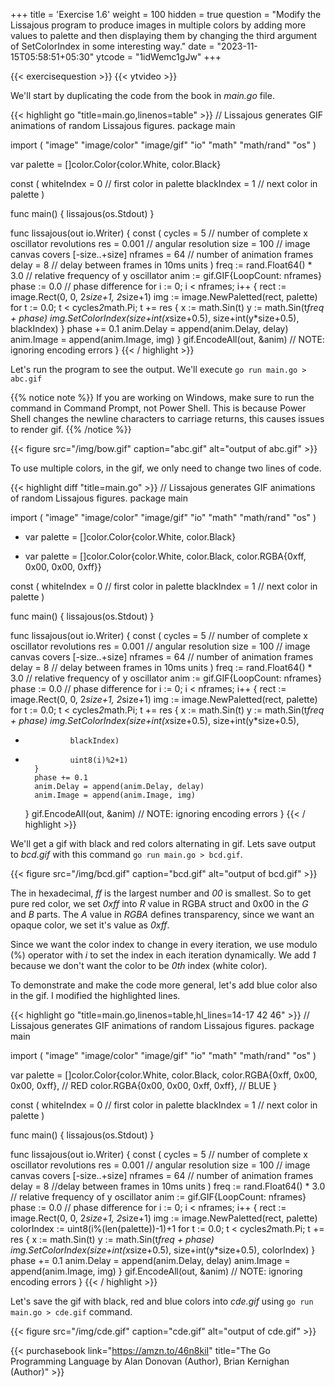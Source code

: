+++
title = 'Exercise 1.6'
weight = 100
hidden = true
question = "Modify the Lissajous program to produce images in multiple colors by adding more values to palette and then displaying them by changing the third argument of SetColorIndex in some interesting way."
date = "2023-11-15T05:58:51+05:30"
ytcode = "1idWemc1gJw"
+++

{{< exercisequestion >}}
{{< ytvideo >}}

We'll start by duplicating the code from the book in *main.go* file.

{{< highlight go "title=main.go,linenos=table" >}}
// Lissajous generates GIF animations of random Lissajous figures.
package main

import (
    "image"
    "image/color"
    "image/gif"
    "io"
    "math"
    "math/rand"
    "os"
)

var palette = []color.Color{color.White, color.Black}

const (
    whiteIndex = 0 // first color in palette
    blackIndex = 1 // next color in palette
)

func main() {
    lissajous(os.Stdout)
}

func lissajous(out io.Writer) {
    const (
        cycles  = 5     // number of complete x oscillator revolutions
        res     = 0.001 // angular resolution
        size    = 100   // image canvas covers [-size..+size]
        nframes = 64    // number of animation frames
        delay   = 8     // delay between frames in 10ms units
    )
    freq := rand.Float64() * 3.0 // relative frequency of y oscillator
    anim := gif.GIF{LoopCount: nframes}
    phase := 0.0 // phase difference
    for i := 0; i < nframes; i++ {
        rect := image.Rect(0, 0, 2*size+1, 2*size+1)
        img := image.NewPaletted(rect, palette)
        for t := 0.0; t < cycles*2*math.Pi; t += res {
            x := math.Sin(t)
            y := math.Sin(t*freq + phase)
            img.SetColorIndex(size+int(x*size+0.5), size+int(y*size+0.5),
                blackIndex)
        }
        phase += 0.1
        anim.Delay = append(anim.Delay, delay)
        anim.Image = append(anim.Image, img)
    }
    gif.EncodeAll(out, &anim) // NOTE: ignoring encoding errors
}
{{< / highlight >}}

Let's run the program to see the output. We'll execute `go run main.go > abc.gif`

{{% notice note %}}
If you are working on Windows, make sure to run the command in Command Prompt, not Power Shell. This is because Power Shell changes the newline characters to carriage returns, this causes issues to render gif.
{{% /notice %}}

{{< figure src="/img/bow.gif" caption="abc.gif" alt="output of abc.gif" >}}

To use multiple colors, in the gif, we only need to change two lines of code. 

{{< highlight diff "title=main.go" >}}
// Lissajous generates GIF animations of random Lissajous figures.
package main

import (
    "image"
    "image/color"
    "image/gif"
    "io"
    "math"
    "math/rand"
    "os"
)

- var palette = []color.Color{color.White, color.Black}
+ var palette = []color.Color{color.White, color.Black, color.RGBA{0xff, 0x00, 0x00, 0xff}}

const (
    whiteIndex = 0 // first color in palette
    blackIndex = 1 // next color in palette
)

func main() {
    lissajous(os.Stdout)
}

func lissajous(out io.Writer) {
    const (
        cycles  = 5     // number of complete x oscillator revolutions
        res     = 0.001 // angular resolution
        size    = 100   // image canvas covers [-size..+size]
        nframes = 64    // number of animation frames
        delay   = 8     // delay between frames in 10ms units
    )
    freq := rand.Float64() * 3.0 // relative frequency of y oscillator
    anim := gif.GIF{LoopCount: nframes}
    phase := 0.0 // phase difference
    for i := 0; i < nframes; i++ {
        rect := image.Rect(0, 0, 2*size+1, 2*size+1)
        img := image.NewPaletted(rect, palette)
        for t := 0.0; t < cycles*2*math.Pi; t += res {
            x := math.Sin(t)
            y := math.Sin(t*freq + phase)
            img.SetColorIndex(size+int(x*size+0.5), size+int(y*size+0.5),
-               blackIndex)
+               uint8(i)%2+1)
        }
        phase += 0.1
        anim.Delay = append(anim.Delay, delay)
        anim.Image = append(anim.Image, img)
    }
    gif.EncodeAll(out, &anim) // NOTE: ignoring encoding errors
}
{{< / highlight >}}

We'll get a gif with black and red colors alternating in gif. Lets save output to *bcd.gif* with this command `go run main.go > bcd.gif`.

{{< figure src="/img/bcd.gif" caption="bcd.gif" alt="output of bcd.gif" >}}

The in hexadecimal, *ff* is the largest number and *00* is smallest. So to get pure red color, we set *0xff* into *R* value in RGBA struct and 0x00 in the *G* and *B* parts. The *A* value in *RGBA* defines transparency, since we want an opaque color, we set it's value as *0xff*.

Since we want the color index to change in every iteration, we use modulo (%) operator with *i* to set the index in each iteration dynamically. We add *1* because we don't want the color to be *0th* index (white color).

To demonstrate and make the code more general, let's add blue color also in the gif. I modified the highlighted lines.

{{< highlight go "title=main.go,linenos=table,hl_lines=14-17 42 46" >}}
// Lissajous generates GIF animations of random Lissajous figures.
package main

import (
	"image"
	"image/color"
	"image/gif"
	"io"
	"math"
	"math/rand"
	"os"
)

var palette = []color.Color{color.White, color.Black,
	color.RGBA{0xff, 0x00, 0x00, 0xff}, // RED
	color.RGBA{0x00, 0x00, 0xff, 0xff}, // BLUE
}

const (
	whiteIndex = 0 // first color in palette
	blackIndex = 1 // next color in palette
)

func main() {
	lissajous(os.Stdout)
}

func lissajous(out io.Writer) {
	const (
		cycles  = 5     // number of complete x oscillator revolutions
		res     = 0.001 // angular resolution
		size    = 100   // image canvas covers [-size..+size]
		nframes = 64    // number of animation frames
		delay   = 8     //delay between frames in 10ms units
	)
	freq := rand.Float64() * 3.0 // relative frequency of y oscillator
	anim := gif.GIF{LoopCount: nframes}
	phase := 0.0 // phase difference
	for i := 0; i < nframes; i++ {
		rect := image.Rect(0, 0, 2*size+1, 2*size+1)
		img := image.NewPaletted(rect, palette)
        colorIndex := uint8(i%(len(palette))-1)+1
		for t := 0.0; t < cycles*2*math.Pi; t += res {
			x := math.Sin(t)
			y := math.Sin(t*freq + phase)
			img.SetColorIndex(size+int(x*size+0.5), size+int(y*size+0.5), colorIndex)
		}
		phase += 0.1
		anim.Delay = append(anim.Delay, delay)
		anim.Image = append(anim.Image, img)
	}
	gif.EncodeAll(out, &anim) // NOTE: ignoring encoding errors
}
{{< / highlight >}}

Let's save the gif with black, red and blue colors into *cde.gif* using `go run main.go > cde.gif` command.

{{< figure src="/img/cde.gif" caption="cde.gif" alt="output of cde.gif" >}}

{{< purchasebook link="https://amzn.to/46n8kiI" title="The Go Programming Language by Alan Donovan (Author), Brian Kernighan (Author)" >}}